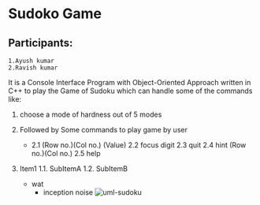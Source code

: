 # Sudoko Game

## Participants:

    1.Ayush kumar
    2.Ravish kumar

  It is a Console Interface Program with Object-Oriented Approach written in C++ to play the Game of Sudoku which can handle some of the commands like:
  1. choose a mode of hardness out of 5 modes
  2. Followed by Some commands to play game by user 
     + 2.1 (Row no.)(Col no.) (Value)
    2.2 focus digit
    2.3 quit
    2.4 hint (Row no.)(Col no.)
    2.5 help
    
1. Item1
  1.1. SubItemA
  1.2. SubItemB
    - wat
      - inception noise
![uml-sudoku](https://user-images.githubusercontent.com/98096047/206471365-3a201f82-b9db-4c70-a453-49c63f50e784.png)

